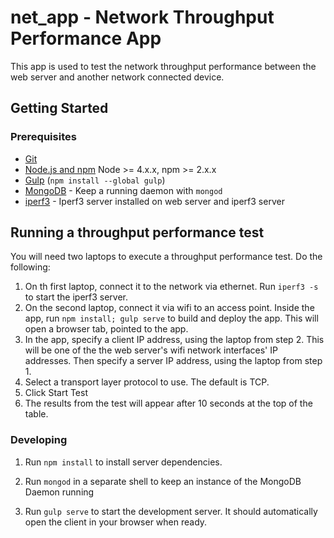 # net_app - Network Throughput Performance App
This app is used to test the network throughput performance between the web server and another network connected device.

## Getting Started

### Prerequisites

- [Git](https://git-scm.com/)
- [Node.js and npm](nodejs.org) Node >= 4.x.x, npm >= 2.x.x
- [Gulp](http://gulpjs.com/) (`npm install --global gulp`)
- [MongoDB](https://www.mongodb.org/) - Keep a running daemon with `mongod`
- [iperf3](https://iperf.fr/iperf-download.php) - Iperf3 server installed on web server and iperf3 server 

## Running a throughput performance test
You will need two laptops to execute a throughput performance test. Do the following:
1. On th first laptop, connect it to the network via ethernet. Run `iperf3 -s` to start the iperf3 server. 
2. On the second laptop, connect it via wifi to an access point. Inside the app, run `npm install; gulp serve` to build and deploy the app. This will open a browser tab, pointed to the app.
3. In the app, specify a client IP address, using the laptop from step 2. This will be one of the the web server's wifi network interfaces' IP addresses. Then specify a server IP address, using the laptop from step 1.
4. Select a transport layer protocol to use. The default is TCP.
5. Click Start Test
6. The results from the test will appear after 10 seconds at the top of the table.

### Developing

1. Run `npm install` to install server dependencies.

2. Run `mongod` in a separate shell to keep an instance of the MongoDB Daemon running

3. Run `gulp serve` to start the development server. It should automatically open the client in your browser when ready.
